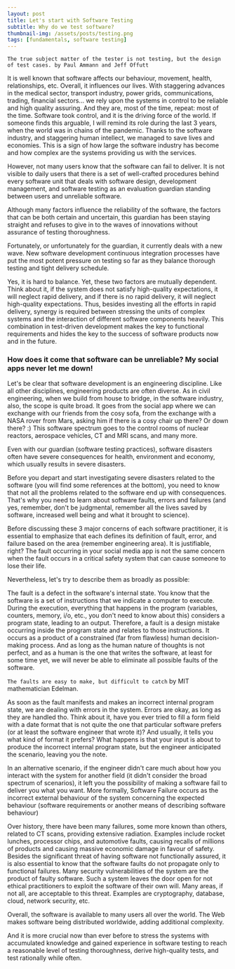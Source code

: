 ```yaml
---
layout: post
title: Let's start with Software Testing
subtitle: Why do we test software?
thumbnail-img: /assets/posts/testing.png
tags: [fundamentals, software testing]
---
```


```The true subject matter of the tester is not testing, but the design of test cases. by Paul Ammann and Jeff Offutt```

It is well known that software affects our behaviour, movement, health, relationships, etc. Overall, it influences our lives. With staggering advances in the medical sector, transport industry, power grids, communications, trading, financial sectors... we rely upon the systems in control to be reliable and high quality assuring. And they are, most of the time, repeat: most of the time. 
Software took control, and it is the driving force of the world. If someone finds this arguable, I will remind its role during the last 3 years, when the world was in chains of the pandemic.
Thanks to the software industry, and staggering human intellect, we managed to save lives and economies. This is a sign of how large the software industry has become and how complex are the systems providing us with the services.

However, not many users know that the software can fail to deliver. It is not visible to daily users that there is a set of well-crafted procedures behind every software unit that deals with software design, development management, and software testing as an evaluation guardian standing between users and unreliable software.

Although many factors influence the reliability of the software, the factors that can be both certain and uncertain, this guardian has been staying straight and refuses to give in to the waves of innovations without assurance of testing thoroughness.

Fortunately, or unfortunately for the guardian, it currently deals with a new wave. New software development continuous integration processes have put the most potent pressure on testing so far as they balance thorough testing and tight delivery schedule. 

Yes, it is hard to balance. Yet, these two factors are mutually dependent. Think about it, if the system does not satisfy high-quality expectations, it will neglect rapid delivery, and if there is no rapid delivery, it will neglect high-quality expectations. Thus, besides investing all the efforts in rapid delivery, synergy is required between stressing the units of complex systems and the interaction of different software components heavily.
This combination in test-driven development makes the key to functional requirements and hides the key to the success of software products now and in the future.

### How does it come that software can be unreliable? My social apps never let me down!

Let's be clear that software development is an engineering discipline. Like all other disciplines, engineering products are often diverse. 
As in civil engineering, when we build from house to bridge, in the software industry, also, the scope is quite broad. It goes from the social app where we can exchange with our friends from the cosy sofa, from the exchange with a NASA rover from Mars, asking him if there is a cosy chair up there? Or down there? :) 
This software spectrum goes to the control rooms of nuclear reactors, aerospace vehicles, CT and MRI scans, and many more.

Even with our guardian (software testing practices), software disasters often have severe consequences for health, environment and economy, which usually results in severe disasters.

Before you depart and start investigating severe disasters related to the software (you will find some references at the bottom), you need to know that not all the problems related to the software end up with consequences.
That's why you need to learn about software faults, errors and failures (and yes, remember, don't be judgmental, remember all the lives saved by software, increased well being and what it brought to science).

Before discussing these 3 major concerns of each software practitioner, it is essential to emphasize that each defines its definition of fault, error, and failure based on the area (remember engineering area).
It is justifiable, right? The fault occurring in your social media app is not the same concern when the fault occurs in a critical safety system that can cause someone to lose their life.

Nevertheless, let's try to describe them as broadly as possible:

The fault is a defect in the software's internal state. You know that the software is a set of instructions that we indicate a computer to execute.
During the execution, everything that happens in the program (variables, counters, memory, i/o, etc., you don't need to know about this) considers a program state, leading to an output.
Therefore, a fault is a design mistake occurring inside the program state and relates to those instructions. It occurs as a product of a constrained (far from flawless) human decision-making process.
And as long as the human nature of thoughts is not perfect, and as a human is the one that writes the software, at least for some time yet, we will never be able to eliminate all possible faults of the software.

```The faults are easy to make, but difficult to catch``` by MIT mathematician Edelman.

As soon as the fault manifests and makes an incorrect internal program state, we are dealing with errors in the system. Errors are okay, as long as they are handled tho.
Think about it, have you ever tried to fill a form field with a date format that is not quite the one that particular software prefers (or at least the software engineer that wrote it)? And usually, it tells you what kind of format it prefers? 
What happens is that your input is about to produce the incorrect internal program state, but the engineer anticipated the scenario, leaving you the note.

In an alternative scenario, if the engineer didn't care much about how you interact with the system for another field (it didn't consider the broad spectrum of scenarios), it left you the possibility of making a software fail to deliver you what you want. More formally, Software Failure occurs as the incorrect external behaviour of the system concerning the expected behaviour (software requirements or another means of describing software behaviour)

Over history, there have been many failures, some more known than others, related to CT scans, providing extensive radiation. Examples include rocket lunches, processor chips, and automotive faults, causing recalls of millions of products and causing massive economic damage in favour of safety.
Besides the significant threat of having software not functionally assured, it is also essential to know that the software faults do not propagate only to functional failures.
Many security vulnerabilities of the system are the product of faulty software. Such a system leaves the door open for not ethical practitioners to exploit the software of their own will.
Many areas, if not all, are acceptable to this threat. Examples are cryptography, database, cloud, network security, etc.

Overall, the software is available to many users all over the world. The Web makes software being distributed worldwide, adding additional complexity.

And it is more crucial now than ever before to stress the systems with accumulated knowledge and gained experience in software testing to reach a reasonable level of testing thoroughness, derive high-quality tests, and test rationally while often. 



  